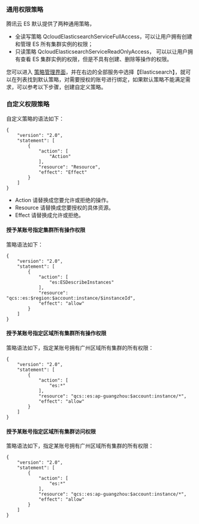 ### 通用权限策略
腾讯云 ES 默认提供了两种通用策略，
- 全读写策略 QcloudElasticsearchServiceFullAccess，可以让用户拥有创建和管理 ES 所有集群实例的权限； 
- 只读策略 QcloudElasticsearchServiceReadOnlyAccess， 可以以让用户拥有查看 ES 集群实例的权限，但是不具有创建、删除等操作的权限。  

您可以进入 [策略管理界面](https://console.cloud.tencent.com/cam/policy)，并在右边的全部服务中选择【Elasticsearch】，就可以在列表找到默认策略，对需要授权的账号进行绑定，如果默认策略不能满足需求，可以参考以下步骤，创建自定义策略。
  
### 自定义权限策略
自定义策略的语法如下：

```
{
    "version": "2.0",
    "statement": [
        {
            "action": [
                "Action"
            ],
            "resource": "Resource",
            "effect": "Effect"
        }
    ]
}
```

- Action 请替换成您要允许或拒绝的操作。
- Resource 请替换成您要授权的具体资源。
- Effect 请替换成允许或拒绝。

#### 授予某账号指定集群所有操作权限

策略语法如下：

```
{
    "version": "2.0",
    "statement": [
        {
            "action": [
                "es:ESDescribeInstances"
            ],
            "resource": "qcs::es:$region:$account:instance/$instanceId",
            "effect": "allow"
        }
    ]
}
```

#### 授予某账号指定区域所有集群所有操作权限

策略语法如下，指定某账号拥有广州区域所有集群的所有权限：

```
{
    "version": "2.0",
    "statement": [
        {
            "action": [
                "es:*"
            ],
            "resource": "qcs::es:ap-guangzhou:$account:instance/*",
            "effect": "allow"
        }
    ]
}
```

#### 授予某账号指定区域所有集群访问权限

策略语法如下，指定某账号拥有广州区域所有集群的所有权限：

```
{
    "version": "2.0",
    "statement": [
        {
            "action": [
                "es:*"
            ],
            "resource": "qcs::es:ap-guangzhou:$account:instance/*",
            "effect": "allow"
        }
    ]
}
```
